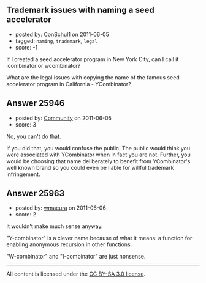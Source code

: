 ## Trademark issues with naming a seed accelerator

- posted by: [ConSchul1 ](https://stackexchange.com/users/-1/11044-conschul1) on 2011-06-05
- tagged: `naming`, `trademark`, `legal`
- score: -1

If I created a seed accelerator program in New York City, can I call it icombinator or wcombinator?

What are the legal issues with copying the name of the famous seed accelerator program in California - YCombinator?


## Answer 25946

- posted by: [Community](https://stackexchange.com/users/-1/-1-community) on 2011-06-05
- score: 3

No, you can't do that.

If you did that, you would confuse the public.  The public would think you were associated with YCombinator when in fact you are not.  Further, you would be choosing that name deliberately to benefit from YCombinator's well known brand so you could even be liable for willful trademark infringement.


## Answer 25963

- posted by: [wmacura](https://stackexchange.com/users/-1/9594-wmacura) on 2011-06-06
- score: 2

It wouldn't make much sense anyway. 

"Y-combinator" is a clever name because of what it means: a function for enabling anonymous recursion in other functions. 

"W-combinator" and "I-combinator" are just nonsense.



---

All content is licensed under the [CC BY-SA 3.0 license](https://creativecommons.org/licenses/by-sa/3.0/).

